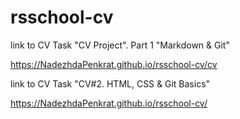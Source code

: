 # rsschool-cv
link to CV Task "CV Project". Part 1 "Markdown & Git"

https://NadezhdaPenkrat.github.io/rsschool-cv/cv




link to CV Task "CV#2. HTML, CSS & Git Basics"

https://NadezhdaPenkrat.github.io/rsschool-cv/
